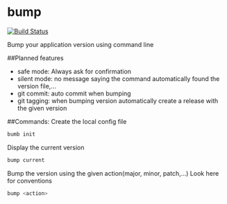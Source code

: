 bump
====
[![Build Status](https://travis-ci.org/timcolonel/bump.svg?branch=master)](https://travis-ci.org/timcolonel/bump)

Bump your application version using command line

##Planned features
* safe mode: Always ask for confirmation
* silent mode: no message saying the command automatically found the version file,...
* git commit: auto commit when bumping
* git tagging: when bumping version automatically create a release with the given version


##Commands:
Create the local config file
```bash
bumb init
```

Display the current version
```bash
bump current
```

Bump the version using the given action(major, minor, patch,...)
Look here for conventions
```bash
bump <action>
```






